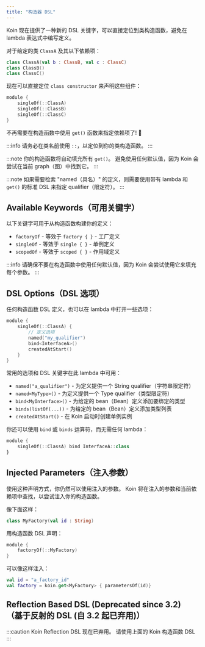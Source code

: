 ```yaml
---
title: "构造器 DSL"
---
```

Koin 现在提供了一种新的 DSL 关键字，可以直接定位到类构造函数，避免在 lambda 表达式中编写定义。

对于给定的类 `ClassA` 及其以下依赖项：

```kotlin
class ClassA(val b : ClassB, val c : ClassC)
class ClassB()
class ClassC()
```

现在可以直接定位 `class constructor` 来声明这些组件：

```kotlin
module {
    singleOf(::ClassA)
    singleOf(::ClassB)
    singleOf(::ClassC)
}
```

不再需要在构造函数中使用 `get()` 函数来指定依赖项了! 🎉

:::info
请务必在类名前使用 `::`，以定位到你的类构造函数。
:::

:::note
你的构造函数将自动填充所有 `get()`。 避免使用任何默认值，因为 Koin 会尝试在当前 graph（图）中找到它。
:::

:::note
如果需要检索 "named（具名）" 的定义，则需要使用带有 lambda 和 `get()` 的标准 DSL 来指定 qualifier（限定符）。
:::

## Available Keywords（可用关键字）

以下关键字可用于从构造函数构建你的定义：

* `factoryOf` - 等效于 `factory { }` - 工厂定义
* `singleOf` - 等效于 `single { }` - 单例定义
* `scopedOf` - 等效于 `scoped { }` - 作用域定义

:::info
请确保不要在构造函数中使用任何默认值，因为 Koin 会尝试使用它来填充每个参数。
:::

## DSL Options（DSL 选项）

任何构造函数 DSL 定义，也可以在 lambda 中打开一些选项：

```kotlin
module {
    singleOf(::ClassA) { 
        // 定义选项
        named("my_qualifier")
        bind<InterfaceA>()
        createdAtStart()
    }
}
```

常用的选项和 DSL 关键字在此 lambda 中可用：

* `named("a_qualifier")` - 为定义提供一个 String qualifier（字符串限定符）
* `named<MyType>()` - 为定义提供一个 Type qualifier（类型限定符）
* `bind<MyInterface>()` - 为给定的 bean（Bean）定义添加要绑定的类型
* `binds(listOf(...))` - 为给定的 bean（Bean）定义添加类型列表
* `createdAtStart()` - 在 Koin 启动时创建单例实例

你还可以使用 `bind` 或 `binds` 运算符，而无需任何 lambda：

```kotlin
module {
    singleOf(::ClassA) bind InterfaceA::class
}
```

## Injected Parameters（注入参数）

使用这种声明方式，你仍然可以使用注入的参数。 Koin 将在注入的参数和当前依赖项中查找，以尝试注入你的构造函数。

像下面这样：

```kotlin
class MyFactory(val id : String)
```

用构造函数 DSL 声明：

```kotlin
module {
    factoryOf(::MyFactory)
}
```

可以像这样注入：

```kotlin
val id = "a_factory_id"
val factory = koin.get<MyFactory> { parametersOf(id)}
```

## Reflection Based DSL (Deprecated since 3.2) （基于反射的 DSL (自 3.2 起已弃用)）

:::caution
Koin Reflection DSL 现在已弃用。 请使用上面的 Koin 构造函数 DSL
:::